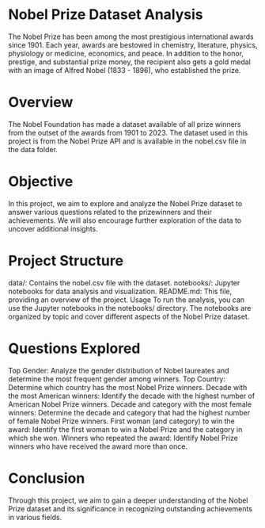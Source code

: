 # Nobel Prize Dataset Analysis


The Nobel Prize has been among the most prestigious international awards since 1901. Each year, awards are bestowed in chemistry, literature, physics, physiology or medicine, economics, and peace. In addition to the honor, prestige, and substantial prize money, the recipient also gets a gold medal with an image of Alfred Nobel (1833 - 1896), who established the prize.

# Overview
The Nobel Foundation has made a dataset available of all prize winners from the outset of the awards from 1901 to 2023. The dataset used in this project is from the Nobel Prize API and is available in the nobel.csv file in the data folder.

# Objective
In this project, we aim to explore and analyze the Nobel Prize dataset to answer various questions related to the prizewinners and their achievements. We will also encourage further exploration of the data to uncover additional insights.

# Project Structure
data/: Contains the nobel.csv file with the dataset.
notebooks/: Jupyter notebooks for data analysis and visualization.
README.md: This file, providing an overview of the project.
Usage
To run the analysis, you can use the Jupyter notebooks in the notebooks/ directory. The notebooks are organized by topic and cover different aspects of the Nobel Prize dataset.

# Questions Explored
Top Gender: Analyze the gender distribution of Nobel laureates and determine the most frequent gender among winners.
Top Country: Determine which country has the most Nobel Prize winners.
Decade with the most American winners: Identify the decade with the highest number of American Nobel Prize winners.
Decade and category with the most female winners: Determine the decade and category that had the highest number of female Nobel Prize winners.
First woman (and category) to win the award: Identify the first woman to win a Nobel Prize and the category in which she won.
Winners who repeated the award: Identify Nobel Prize winners who have received the award more than once.

# Conclusion
Through this project, we aim to gain a deeper understanding of the Nobel Prize dataset and its significance in recognizing outstanding achievements in various fields.
